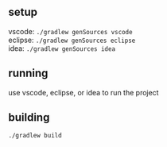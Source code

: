 ## setup

vscode: `./gradlew genSources vscode`  
eclipse: `./gradlew genSources eclipse`  
idea: `./gradlew genSources idea`

## running

use vscode, eclipse, or idea to run the project

## building

`./gradlew build`
